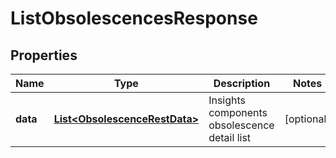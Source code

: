 
# ListObsolescencesResponse

## Properties
Name | Type | Description | Notes
------------ | ------------- | ------------- | -------------
**data** | [**List&lt;ObsolescenceRestData&gt;**](ObsolescenceRestData.md) | Insights components obsolescence detail list |  [optional]



